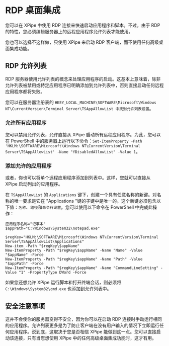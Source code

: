 # RDP 桌面集成

您可以在 XPipe 中使用 RDP 连接来快速启动应用程序和脚本。不过，由于 RDP 的特性，您必须编辑服务器上的远程应用程序允许列表才能使用。

您也可以选择不这样做，只使用 XPipe 来启动 RDP 客户端，而不使用任何高级桌面集成功能。

## RDP 允许列表

RDP 服务器使用允许列表的概念来处理应用程序的启动。这基本上意味着，除非允许列表被禁用或特定应用程序已明确添加到允许列表中，否则直接启动任何远程应用程序都将失败。

您可以在服务器注册表的 `HKEY_LOCAL_MACHINE\SOFTWARE\Microsoft\Windows NT\CurrentVersion\Terminal Server\TSAppAllowList 中找到允许列表设置`。

### 允许所有应用程序

您可以禁用允许列表，允许直接从 XPipe 启动所有远程应用程序。为此，您可以在 PowerShell 中的服务器上运行以下命令：`Set-ItemProperty -Path 'HKLM:\SOFTWARE\Microsoft\Windows NT\CurrentVersion\Terminal Server\TSAppAllowList' -Name "fDisabledAllowList" -Value 1`。

### 添加允许的应用程序

或者，你也可以将单个远程应用程序添加到列表中。这样，您就可以直接从 XPipe 启动列出的应用程序。

在 `TSAppAllowList` 的 `Applications` 键下，创建一个具有任意名称的新键。对名称的唯一要求是它在 "Applications "键的子键中是唯一的。这个新键必须包含以下值：`名称`、`路径`和`命令行设置`。您可以使用以下命令在 PowerShell 中完成此操作：

```
应用程序名称="记事本"
$appPath="C:\Windows\System32\notepad.exe"

$regKey="HKLM:\SOFTWARE\Microsoft\Windows NT\CurrentVersion\Terminal Server\TSAppAllowList\Applications"
New-item -Path "$regKey\$appName"
New-ItemProperty -Path "$regKey\$appName" -Name "Name" -Value "$appName" -Force
New-ItemProperty -Path "$regKey\$appName" -Name "Path" -Value "$appPath" -Force
New-ItemProperty -Path "$regKey\$appName" -Name "CommandLineSetting" -Value "1" -PropertyType DWord -Force
```

如果您还想允许 XPipe 运行脚本和打开终端会话，则必须将 `C:\Windows\System32\cmd.exe` 也添加到允许列表中。

## 安全注意事项

这并不会使你的服务器变得不安全，因为你可以在启动 RDP 连接时手动运行相同的应用程序。允许列表更多是为了防止客户端在没有用户输入的情况下立即运行任何应用程序。说到底，这取决于您是否相信 XPipe 能做到这一点。您可以直接启动该连接，只有当您想使用 XPipe 中的任何高级桌面集成功能时，这才有用。

